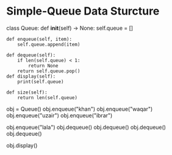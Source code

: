 # Simple-Queue Data Sturcture

class Queue:
    def __init__(self) -> None:
        self.queue = []
    
    def enqueue(self, item):
        self.queue.append(item)
        
    def dequeue(self):
        if len(self.queue) < 1:
            return None 
        return self.queue.pop() 
    def display(self):
        print(self.queue) 
        
    def size(self):
        return len(self.queue)
    
obj = Queue()
obj.enqueue("khan")
obj.enqueue("waqar")
obj.enqueue("uzair")
obj.enqueue("ibrar")

obj.enqueue("lala")
obj.dequeue()
obj.dequeue()
obj.dequeue()
obj.dequeue()


obj.display()
